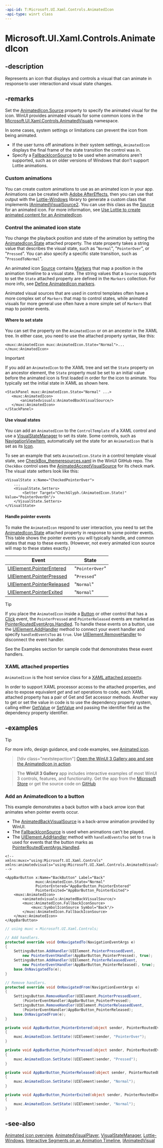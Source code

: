 ```yaml
---
-api-id: T:Microsoft.UI.Xaml.Controls.AnimatedIcon
-api-type: winrt class
---
```


# Microsoft.UI.Xaml.Controls.AnimatedIcon

<!--
public class AnimatedIcon : Windows.UI.Xaml.Controls.IconElement
-->

## -description

Represents an icon that displays and controls a visual that can animate in response to user interaction and visual state changes.

## -remarks

Set the [AnimatedIcon.Source](animatedicon_source.md) property to specify the animated visual for the icon. WinUI provides animated visuals for some common icons in the [Microsoft.UI.Xaml.Controls.AnimatedVisuals](/windows/winui/api/microsoft.ui.xaml.controls.animatedvisuals) namespace.

In some cases, system settings or limitations can prevent the icon from being animated.

- If the user turns off animations in their system settings, `AnimatedIcon` displays the final frame of the state transition the control was in.
- Specify a [FallbackIconSource](animatedicon_fallbackiconsource.md) to be used when animations aren't supported, such as on older versions of Windows that don't support Lottie animations.

### Custom animations

You can create custom animations to use as an animated icon in your app. Animations can be created with [Adobe AfterEffects](https://www.adobe.com/products/aftereffects.html), then you can use that output with the [Lottie-Windows](/windows/communitytoolkit/animations/lottie) library to generate a custom class that implements [IAnimatedVisualSource2](ianimatedvisualsource2.md). You can use this class as the [Source](animatedicon_source.md) for an animated icon. For more information, see [Use Lottie to create animated content for an AnimatedIcon](/windows/apps/design/controls/animated-icon#use-lottie-to-create-animated-content-for-an-animatedicon).

### Control the animated icon state

 You change the playback position and state of the animation by setting the [AnimatedIcon.State](animatedicon_state.md) attached property. The state property takes a string value that describes the visual state, such as "`Normal`", "`PointerOver`", or "`Pressed`". You can also specify a specific state transition, such as "`PressedToNormal`".

An animated icon [Source](animatedicon_source.md) contains [Markers](/windows/winui/api/microsoft.ui.xaml.controls.ianimatedvisualsource2.markers) that map a position in the animation timeline to a visual state. The string values that a `Source` supports to set the `State` attached property are defined in the `Markers` collection. For more info, see [Define AnimatedIcon markers](/windows/apps/design/controls/animated-icon#define-animatedicon-markers).

Animated visual sources that are used in control templates often have a more complex set of `Markers` that map to control states, while animated visuals for more general use often have a more simple set of `Markers` that map to pointer events.

#### Where to set state

You can set the property on the `AnimatedIcon` or on an ancestor in the XAML tree. In either case, you need to use the attached property syntax, like this:

```xaml
<muxc:AnimatedIcon muxc:AnimatedIcon.State="Normal">...</muxc:AnimatedIcon>
```

> [!IMPORTANT]
> If you add an `AnimatedIcon` to the XAML tree and set the `State` property on an ancestor element, the `State` property must be set to an initial value before the animated icon is first loaded in order for the icon to animate. You typically set the initial state in XAML as shown here.
>
>```xaml
><StackPanel muxc:AnimatedIcon.State="Normal" ...>
>    <muxc:AnimatedIcon>
>        <animatedvisuals:AnimatedBackVisualSource/>
>    </muxc:AnimatedIcon>
></StackPanel>
>```

#### Use visual states

You can add an `AnimatedIcon` to the `ControlTemplate` of a XAML control and use a [VisualStateManager](../microsoft.ui.xaml/visualstatemanager.md) to set its state. Some controls, such as [NavigationViewItem](navigationviewitem.md), automatically set the state for an `AnimatedIcon` that is set as its [Icon](navigationviewitem_icon.md).

To see an example that sets `AnimatedIcon.State` in a control template visual state, see [CheckBox_themeresources.xaml](https://github.com/microsoft/microsoft-ui-xaml/blob/main/dev/CommonStyles/CheckBox_themeresources.xaml) in the WinUI GitHub repo. The `CheckBox` control uses the [AnimatedAcceptVisualSource](../microsoft.ui.xaml.controls.animatedvisuals/animatedacceptvisualsource.md) for its check mark. The visual state setters look like this:

```xaml
<VisualState x:Name="CheckedPointerOver">
    ...
    <VisualState.Setters>
        <Setter Target="CheckGlyph.(AnimatedIcon.State)" Value="PointerOverOn"/>
    </VisualState.Setters>
</VisualState>
```

#### Handle pointer events

To make the `AnimatedIcon` respond to user interaction, you need to set the [AnimatedIcon.State](animatedicon_state.md) attached property in response to some pointer events. This table shows the pointer events you will typically handle, and common states that map to these events. (However, not every animated icon source will map to these states exactly.)

|Event  |State  |
|---------|---------|
|[UIElement.PointerEntered](../microsoft.ui.xaml/uielement_pointerentered.md)   | "`PointerOver`" |
|[UIElement.PointerPressed](../microsoft.ui.xaml/uielement_pointerpressed.md)   | "`Pressed`" |
|[UIElement.PointerReleased](../microsoft.ui.xaml/uielement_pointerreleased.md) | "`Normal`" |
|[UIElement.PointerExited](../microsoft.ui.xaml/uielement_pointerexited.md)     | "`Normal`" |

> [!TIP]
> If you place the `AnimatedIcon` inside a [Button](button.md) or other control that has a [Click](../microsoft.ui.xaml.controls.primitives/buttonbase_click.md) event, the `PointerPressed` and `PointerReleased` events are marked as [PointerRoutedEventArgs.Handled](../microsoft.ui.xaml.input/pointerroutedeventargs_handled.md). To handle these events on a button, use the [UIElement.AddHandler](../microsoft.ui.xaml/uielement_addhandler_1350394113.md) method to connect your event handler and specify `handledEventsToo` as `true`. Use [UIElement.RemoveHandler](../microsoft.ui.xaml/uielement_removehandler_159066471.md) to disconnect the event handler.

See the Examples section for sample code that demonstrates these event handlers.

### XAML attached properties

`AnimatedIcon` is the host service class for a [XAML attached property](/windows/uwp/xaml-platform/attached-properties-overview).

In order to support XAML processor access to the attached properties, and also to expose equivalent *get* and *set* operations to code, each XAML attached property has a pair of Get and Set accessor methods. Another way to get or set the value in code is to use the dependency property system, calling either [GetValue](../microsoft.ui.xaml/dependencyobject_getvalue_229640130.md) or [SetValue](../microsoft.ui.xaml/dependencyobject_setvalue_1212521140.md) and passing the identifier field as the dependency property identifier.

## -examples

> [!TIP]
> For more info, design guidance, and code examples, see [Animated icon](/windows/apps/design/controls/animated-icon).

> [!div class="nextstepaction"]
> [Open the WinUI 3 Gallery app and see the AnimatedIcon in action](winui3gallery:/item/AnimatedIcon).

> The **WinUI 3 Gallery** app includes interactive examples of most WinUI 3 controls, features, and functionality. Get the app from the [Microsoft Store](https://www.microsoft.com/store/productId/9P3JFPWWDZRC) or get the source code on [GitHub](https://github.com/microsoft/WinUI-Gallery)

### Add an AnimatedIcon to a button

This example demonstrates a back button with a back arrow icon that animates when pointer events occur.

- The [AnimatedBackVisualSource](../microsoft.ui.xaml.controls.animatedvisuals/animatedbackvisualsource.md) is a back-arrow animation provided by WinUI.
- The [FallbackIconSource](animatedicon_fallbackiconsource.md) is used when animations can't be played.
- The [UIElement.AddHandler](../microsoft.ui.xaml/uielement_addhandler_1350394113.md) method with `handledEventsToo` set to `true` is used for events that the button marks as [PointerRoutedEventArgs.Handled](../microsoft.ui.xaml.input/pointerroutedeventargs_handled.md).

```xaml
<!-- 
xmlns:muxc="using:Microsoft.UI.Xaml.Controls"
xmlns:animatedvisuals="using:Microsoft.UI.Xaml.Controls.AnimatedVisuals"
-->

<AppBarButton x:Name="BackButton" Label="Back"
              muxc:AnimatedIcon.State="Normal"
              PointerEntered="AppBarButton_PointerEntered"
              PointerExited="AppBarButton_PointerExited">
    <muxc:AnimatedIcon>
        <animatedvisuals:AnimatedBackVisualSource/>
        <muxc:AnimatedIcon.FallbackIconSource>
            <muxc:SymbolIconSource Symbol="Back"/>
        </muxc:AnimatedIcon.FallbackIconSource>
    </muxc:AnimatedIcon>
</AppBarButton>
```

```csharp
// using muxc = Microsoft.UI.Xaml.Controls;

// Add handlers.
protected override void OnNavigatedTo(NavigationEventArgs e)
{
    SettingsButton.AddHandler(UIElement.PointerPressedEvent, 
        new PointerEventHandler(AppBarButton_PointerPressed), true);
    SettingsButton.AddHandler(UIElement.PointerReleasedEvent, 
        new PointerEventHandler(AppBarButton_PointerReleased), true);
    base.OnNavigatedTo(e);
}

// Remove handlers.
protected override void OnNavigatedFrom(NavigationEventArgs e)
{
    SettingsButton.RemoveHandler(UIElement.PointerPressedEvent, 
        (PointerEventHandler)AppBarButton_PointerPressed);
    SettingsButton.RemoveHandler(UIElement.PointerReleasedEvent, 
        (PointerEventHandler)AppBarButton_PointerReleased);
    base.OnNavigatedFrom(e);
}

private void AppBarButton_PointerEntered(object sender, PointerRoutedEventArgs e)
{
    muxc.AnimatedIcon.SetState((UIElement)sender, "PointerOver");
}

private void AppBarButton_PointerPressed(object sender, PointerRoutedEventArgs e)
{
    muxc.AnimatedIcon.SetState((UIElement)sender, "Pressed");
}

private void AppBarButton_PointerReleased(object sender, PointerRoutedEventArgs e)
{
    muxc.AnimatedIcon.SetState((UIElement)sender, "Normal");
}

private void AppBarButton_PointerExited(object sender, PointerRoutedEventArgs e)
{
    muxc.AnimatedIcon.SetState((UIElement)sender, "Normal");
}
```

## -see-also

[Animated icon overview](/windows/apps/design/controls/animated-icon), [AnimatedVisualPlayer](animatedvisualplayer.md), [VisualStateManager](../microsoft.ui.xaml/visualstatemanager.md), [Lottie-Windows](/windows/communitytoolkit/animations/lottie), [Interactive Segments on an Animation Timeline](/windows/communitytoolkit/animations/lottie-scenarios/segments), [IAnimatedVisual](ianimatedvisual.md)
